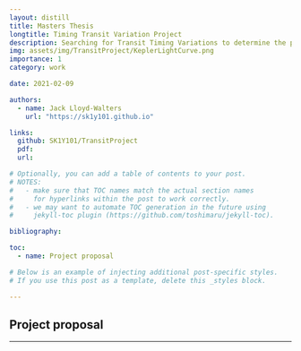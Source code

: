 ```yaml
---
layout: distill
title: Masters Thesis
longtitle: Timing Transit Variation Project
description: Searching for Transit Timing Variations to determine the parameters of additional exoplanets in a system.
img: assets/img/TransitProject/KeplerLightCurve.png
importance: 1
category: work

date: 2021-02-09

authors:
  - name: Jack Lloyd-Walters
    url: "https://sk1y101.github.io"

links:
  github: SK1Y101/TransitProject
  pdf:
  url:

# Optionally, you can add a table of contents to your post.
# NOTES:
#   - make sure that TOC names match the actual section names
#     for hyperlinks within the post to work correctly.
#   - we may want to automate TOC generation in the future using
#     jekyll-toc plugin (https://github.com/toshimaru/jekyll-toc).

bibliography:

toc:
  - name: Project proposal

# Below is an example of injecting additional post-specific styles.
# If you use this post as a template, delete this _styles block.

---
```


## Project proposal



---
